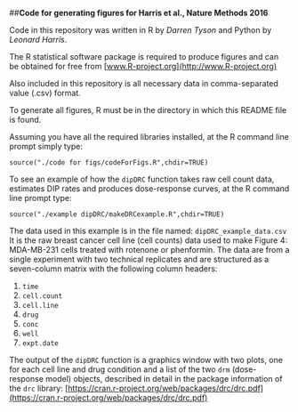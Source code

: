##**Code for generating figures for Harris et al., Nature Methods 2016**

Code in this repository was written in R by _Darren Tyson_ and Python by _Leonard Harris_.

The R statistical software package is required to produce figures and can be obtained for free from [www.R-project.org](http://www.R-project.org)

Also included in this repository is all necessary data in comma-separated value (.csv) format.


To generate all figures, R must be in the directory in which this README file is found.

Assuming you have all the required libraries installed, at the R command line prompt simply type:
```
source("./code for figs/codeForFigs.R",chdir=TRUE)
```


To see an example of how the `dipDRC` function takes raw cell count data, 
estimates DIP rates and produces dose-response curves, at the R command line prompt
type:
```
source("./example dipDRC/makeDRCexample.R",chdir=TRUE)
```

The data used in this example is in the file named: `dipDRC_example_data.csv`
It is the raw breast cancer cell line (cell counts) data used to make Figure 4: MDA-MB-231 cells treated with 
rotenone or phenformin. The data are from a single experiment with two technical replicates and are 
structured as a seven-column matrix with the following column headers:
1) `time`
2) `cell.count`
3) `cell.line`
4) `drug`
5) `conc`
6) `well`
7) `expt.date`

The output of the `dipDRC` function is a graphics window with two plots, one for each cell line and drug condition
and a list of the two `drm` (dose-response model) objects, described in detail in the package information of the
`drc` library: [https://cran.r-project.org/web/packages/drc/drc.pdf](https://cran.r-project.org/web/packages/drc/drc.pdf)
